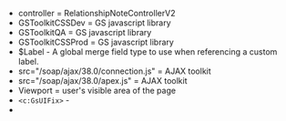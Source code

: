 * controller = RelationshipNoteControllerV2
* GSToolkitCSSDev = GS javascript library
* GSToolkitQA = GS javascript library
* GSToolkitCSSProd = GS javascript library
* $Label - A global merge field type to use when referencing a custom label.
* src="/soap/ajax/38.0/connection.js" = AJAX toolkit
* src="/soap/ajax/38.0/apex.js" = AJAX toolkit
* Viewport = user's visible area of the page
* `<c:GsUIFix>` - 
* 
